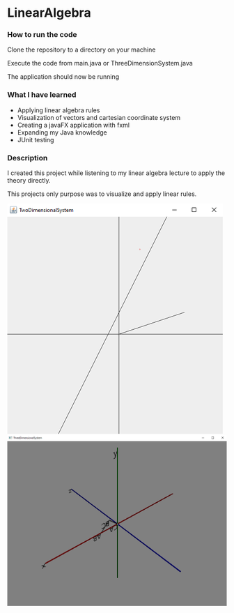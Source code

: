# LinearAlgebra
<h3>How to run the code</h3>
<p>Clone the repository to a directory on your machine</p>
<p>Execute the code from main.java or ThreeDimensionSystem.java</p>
<p>The application should now be running</p>

<h3>What I have learned</h3>
<ul>

<li>Applying linear algebra rules</li>
<li>Visualization of vectors and cartesian coordinate system</li>
<li>Creating a javaFX application with fxml</li>
<li>Expanding my Java knowledge</li>
<li>JUnit testing</li>
</ul>
<h3>Description</h3>
<p>I created this project while listening to my linear algebra 
lecture to apply the theory directly.</p>
<p>This projects only purpose was to visualize and apply linear 
rules.</p>

![TwoDimension](./screenshots/twoDimensionalSystem.png)
![ThreeDimension](./screenshots/threeDimensionalSystem.png)
